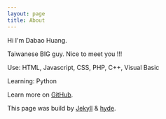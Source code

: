 ```yaml
---
layout: page
title: About
---
```


<p class="message">
  Hi I'm Dabao Huang.
</p>

Taiwanese BIG guy. Nice to meet you !!!

Use: HTML, Javascript, CSS, PHP, C++, Visual Basic

Learning: Python

Learn more on [GitHub](https://www.github.com/dabaohuang/).

This page was build by [Jekyll](https://jekyllrb.com/) & [hyde](https://github.com/poole/hyde).